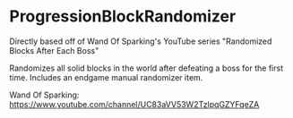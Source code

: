# ProgressionBlockRandomizer
Directly based off of Wand Of Sparking's YouTube series "Randomized Blocks After Each Boss"

Randomizes all solid blocks in the world after defeating a boss for the first time. 
Includes an endgame manual randomizer item.

Wand Of Sparking:
https://www.youtube.com/channel/UC83aVV53W2TzlpqGZYFqeZA
